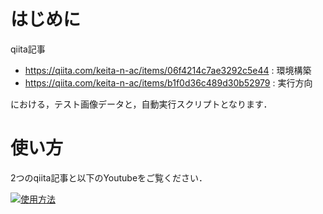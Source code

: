 # はじめに
qiita記事
- https://qiita.com/keita-n-ac/items/06f4214c7ae3292c5e44 : 環境構築
- https://qiita.com/keita-n-ac/items/b1f0d36c489d30b52979 : 実行方向

における，テスト画像データと，自動実行スクリプトとなります．

# 使い方
2つのqiita記事と以下のYoutubeをご覧ください．


[![使用方法](https://img.youtube.com/vi/zKJP_eKZiFs/0.jpg)](https://www.youtube.com/watch?v=zKJP_eKZiFs)
